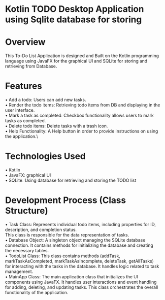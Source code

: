 # Kotlin TODO Desktop Application using Sqlite database for storing
# Overview
This To-Do List Application is designed and Built on the Kotlin programming language using JavaFX for the graphical UI
and SQLite for storing and retrieving from Database.
# Features
• Add a todo: Users can add new tasks.\
• Render the todo items: Retrieving todo items from DB and displaying in the user interface.\
• Mark a task as completed: Checkbox functionality allows users to mark tasks as completed.\
• Delete todo items: Delete tasks with a trash icon.\
• Help Functionality: A Help button in order to provide instructions on using the application.\
# Technologies Used
• Kotlin\
• JavaFX: graphical UI\
• SQLite: Using database for retrieving and storing the TODO list
# Development Process (Class Structure)
• Task Class: Represents individual todo items, including properties for ID, description, and completion status.\
This class is responsible for the data representation of tasks.\
• Database Object: A singleton object managing the SQLite database connection. It contains methods for
initializing the database and creating the necessary tables.\
• TodoList Class: This class contains methods (addTask, markTaskAsCompleted, markTaskAsIncomplete,
deleteTask, getAllTasks) for interacting with the tasks in the database. It handles logic related to task
management.\
• MainApp Class: The main application class that initializes the UI components using JavaFX. It handles user
interactions and event handling for adding, deleting, and updating tasks. This class orchestrates the overall
functionality of the application.
